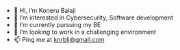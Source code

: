 - 👋 Hi, I’m Koneru Balaji
- 👀 I’m interested in Cybersecurity, Software development
- 🌱 I’m currently pursuing my BE
- 💞️ I’m looking to work in a challenging environment
- 📫 Ping me at knrblj@gmail.com

<!---
knrblj/knrblj is a ✨ special ✨ repository because its `README.md` (this file) appears on your GitHub profile.
You can click the Preview link to take a look at your changes.
--->

